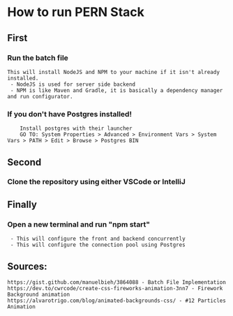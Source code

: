 # How to run PERN Stack

## First
 ### Run the batch file
    This will install NodeJS and NPM to your machine if it isn't already installed.
     - NodeJS is used for server side backend
     - NPM is like Maven and Gradle, it is basically a dependency manager and run configurator.
 ### If you don't have Postgres installed!
        Install postgres with their launcher
        GO TO: System Properties > Advanced > Environment Vars > System Vars > PATH > Edit > Browse > Postgres BIN

## Second
 ### Clone the repository using either VSCode or IntelliJ

## Finally
 ### Open a new terminal and run "npm start"
     - This will configure the front and backend concurrently
     - This will configure the connection pool using Postgres

## Sources:
    https://gist.github.com/manuelbieh/3864088 - Batch File Implementation
    https://dev.to/cwrcode/create-css-fireworks-animation-3nn7 - Firework Background animation
    https://alvarotrigo.com/blog/animated-backgrounds-css/ - #12 Particles Animation
